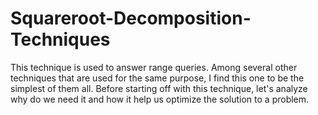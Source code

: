 # Squareroot-Decomposition-Techniques
This technique is used to answer range queries. Among several other techniques that are used for the same purpose, I find this one to be the simplest of them all. Before starting off with this technique, let's analyze why do we need it and how it help us optimize the solution to a problem.
